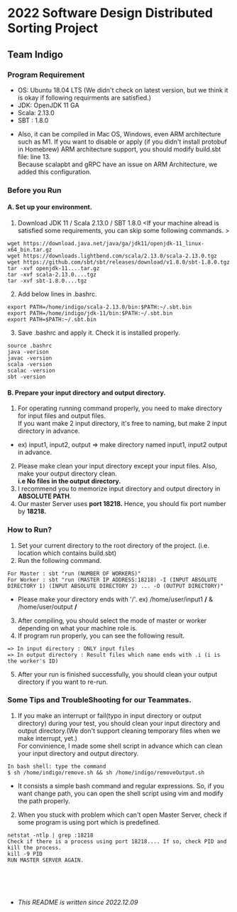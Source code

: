 # **2022 Software Design Distributed Sorting Project**
## Team Indigo
### **Program Requirement**
- OS: Ubuntu 18.04 LTS (We didn't check on latest version, but we think it is okay if following requirments are satisfied.)
- JDK: OpenJDK 11 GA
- Scala: 2.13.0
- SBT : 1.8.0
* Also, it can be compiled in Mac OS, Windows, even ARM architecture such as M1. If you want to disable or apply (if you didn't install protobuf in Homebrew) ARM architecture support, you should modify build.sbt file: line 13.<br>
 Because scalapbt and gRPC have an issue on ARM Architecture, we added this configuration. <br>
### **Before you Run**
#### **A. Set up your environment.**
1.  Download JDK 11 / Scala 2.13.0 / SBT 1.8.0 <If your machine alread is satisfied some requirements, you can skip some following commands. >
```
wget https://download.java.net/java/ga/jdk11/openjdk-11_linux-x64_bin.tar.gz 
wget https://downloads.lightbend.com/scala/2.13.0/scala-2.13.0.tgz
wget https://github.com/sbt/sbt/releases/download/v1.8.0/sbt-1.8.0.tgz
tar -xvf openjdk-11....tar.gz 
tar -xvf scala-2.13.0....tgz
tar -xvf sbt-1.8.0....tgz
```
2. Add below lines in .bashrc.
```
export PATH=/home/indigo/scala-2.13.0/bin:$PATH:~/.sbt.bin
export PATH=/home/indigo/jdk-11/bin:$PATH:~/.sbt.bin
export PATH=$PATH:~/.sbt.bin
```
3. Save .bashrc and apply it. Check it is installed properly.
```
source .bashrc
java -verison
javac -version
scala -version
scalac -version
sbt -version
```
#### **B. Prepare your input directory and output directory.**
1. For operating running command properly, you need to make directory for input files and output files.<br>
If you want make 2 input directory, it's free to naming, but make 2 input directory in advance. 
- ex) input1, input2, output => make directory named input1, input2 output in advance.
2. Please make clean your input directory except your input files. Also, make your output directory clean. <br> 
**i.e No files in the output directory.**
3. I recommend you to memorize input directory and output directory in **ABSOLUTE PATH**.
4. Our master Server uses **port 18218.** Hence, you should fix port number by **18218.**
### **How to Run?**
1. Set your current directory to the root directory of the project. (i.e. location which contains build.sbt)
2. Run the following command.
``` 
For Master : sbt "run (NUMBER OF WORKERS)"
For Worker : sbt "run (MASTER IP ADDRESS:18218) -I (INPUT ABSOLUTE DIRECTORY 1) (INPUT ABSOLUTE DIRECTORY 2) ... -O (OUTPUT DIRECTORY)"
```
- Please make your directory ends with '/'. ex) /home/user/input1 **/** & /home/user/output **/**
3. After compiling, you should select the mode of master or worker depending on what your machine role is.
4. If program run properly, you can see the following result.
```
=> In input directory : ONLY input files
=> In output directory : Result files which name ends with .i (i is the worker's ID)
```
5. After your run is finished successfully, you should clean your output directory if you want to re-run.
### **Some Tips and TroubleShooting for our Teammates.**
1. If you make an interrupt or fail(typo in input directory or output directory) during your test, you should clean your input directory and output directory.(We don't support cleaning temporary files when we make interrupt, yet.) <br>For convinience, I made some shell script in advance which can clean your input directory and output directory. <br>
```
In bash shell: type the command 
$ sh /home/indigo/remove.sh && sh /home/indigo/removeOutput.sh
```
 - It consists a simple bash command and regular expressions. So, if you want change path, you can open the shell script using vim and modify the path properly.
2. When you stuck with problem which can't open Master Server, check if some program is using port which is predefined. <br>
```
netstat -ntlp | grep :18218
Check if there is a process using port 18218.... If so, check PID and kill the process.
kill -9 PID
RUN MASTER SERVER AGAIN.
```

<br><br><br>
- *This README is written since 2022.12.09*